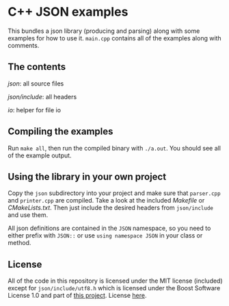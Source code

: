 # C++ JSON examples

This bundles a json library (producing and parsing) along with some examples for how to use it. `main.cpp` contains all of the examples along with comments.

## The contents

_json_: all source files

_json/include_: all headers

_io_: helper for file io

## Compiling the examples

Run `make all`, then run the compiled binary with `./a.out`. You should see all of the example output.

## Using the library in your own project

Copy the `json` subdirectory into your project and make sure that `parser.cpp` and `printer.cpp` are compiled. Take a look at the included _Makefile_ or _CMakeLists.txt_. Then just include the desired headers from `json/include` and use them.

All json definitions are contained in the `JSON` namespace, so you need to either prefix with `JSON::` or use `using namespace JSON` in your class or method.

## License

All of the code in this repository is licensed under the MIT license (included) except for `json/include/utf8.h` which is licensed under the Boost Software License 1.0 and part of [this project](https://github.com/nemtrif/utfcpp). License [here](https://github.com/nemtrif/utfcpp/blob/master/LICENSE).